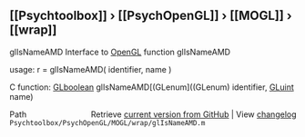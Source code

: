 ## [[Psychtoolbox]] &#8250; [[PsychOpenGL]] &#8250; [[MOGL]] &#8250; [[wrap]]

glIsNameAMD  Interface to [OpenGL](OpenGL) function glIsNameAMD  
  
usage:  r = glIsNameAMD( identifier, name )  
  
C function:  [GLboolean](GLboolean) glIsNameAMD[(GLenum]((GLenum) identifier, [GLuint](GLuint) name)  




<div class="code_header" style="text-align:right;">
  <span style="float:left;">Path&nbsp;&nbsp;</span> <span class="counter">Retrieve <a href=
  "https://raw.github.com/Psychtoolbox-3/Psychtoolbox-3/beta/Psychtoolbox/PsychOpenGL/MOGL/wrap/glIsNameAMD.m">current version from GitHub</a> | View <a href=
  "https://github.com/Psychtoolbox-3/Psychtoolbox-3/commits/beta/Psychtoolbox/PsychOpenGL/MOGL/wrap/glIsNameAMD.m">changelog</a></span>
</div>
<div class="code">
  <code>Psychtoolbox/PsychOpenGL/MOGL/wrap/glIsNameAMD.m</code>
</div>

